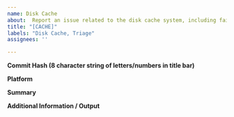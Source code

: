 ```yaml
---
name: Disk Cache
about:  Report an issue related to the disk cache system, including failure to cache, frames being set to appear at the wrong time, disk space or memory usage issues, etc.
title: "[CACHE]"
labels: "Disk Cache, Triage"
assignees: ''

---
```

**Commit Hash (8 character string of letters/numbers in title bar)**

**Platform**

**Summary**

**Additional Information / Output**
